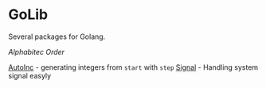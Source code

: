 GoLib
=====

Several packages for Golang.

_Alphabitec Order_

[AutoInc][autoinc] - generating integers from `start` with `step`
[Signal][signal] - Handling system signal easyly

[autoinc]: https://github.com/mikespook/golib/tree/master/autoinc
[signal]: https://github.com/mikespook/golib/tree/master/signal
